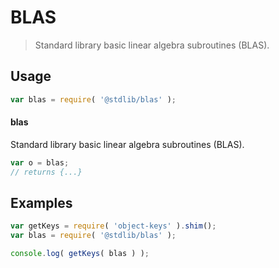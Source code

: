 # BLAS

> Standard library basic linear algebra subroutines (BLAS).


<!-- <usage> -->

## Usage

``` javascript
var blas = require( '@stdlib/blas' );
```

#### blas

Standard library basic linear algebra subroutines (BLAS).

``` javascript
var o = blas;
// returns {...}
```

<!-- </usage> -->


<!-- <examples> -->

## Examples

<!-- TODO: better examples -->

``` javascript
var getKeys = require( 'object-keys' ).shim();
var blas = require( '@stdlib/blas' );

console.log( getKeys( blas ) );
```

<!-- </examples> -->


<!-- <links> -->

<!-- </links> -->
